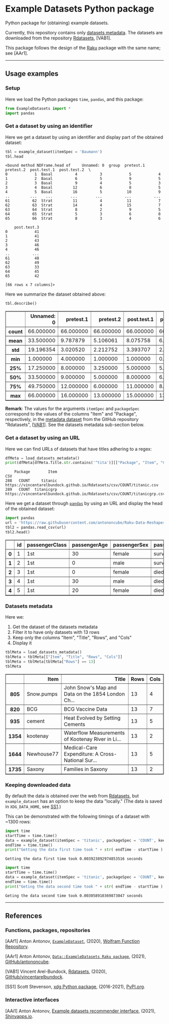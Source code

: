 # Example Datasets Python package

Python package for (obtaining) example datasets.

Currently, this repository contains only [datasets metadata](https://github.com/antononcube/Python-packages/raw/main/ExampleDatasets/ExampleDatasets/resources/dfRdatasets.csv.gz).
The datasets are downloaded from the repository 
[Rdatasets](https://github.com/vincentarelbundock/Rdatasets/),
[VAB1].

This package follows the design of the [Raku](https://raku.org) package with the same name; see [AAr1].

------

## Usage examples

### Setup

Here we load the Python packages `time`, `pandas`, and this package:


```python
from ExampleDatasets import *
import pandas
```

### Get a dataset by using an identifier

Here we get a dataset by using an identifier and display part of the obtained dataset:


```python
tbl = example_dataset(itemSpec = 'Baumann')
tbl.head
```




    <bound method NDFrame.head of     Unnamed: 0  group  pretest.1  pretest.2  post.test.1  post.test.2  \
    0            1  Basal          4          3            5            4   
    1            2  Basal          6          5            9            5   
    2            3  Basal          9          4            5            3   
    3            4  Basal         12          6            8            5   
    4            5  Basal         16          5           10            9   
    ..         ...    ...        ...        ...          ...          ...   
    61          62  Strat         11          4           11            7   
    62          63  Strat         14          4           15            7   
    63          64  Strat          8          2            9            5   
    64          65  Strat          5          3            6            8   
    65          66  Strat          8          3            4            6   
    
        post.test.3  
    0            41  
    1            41  
    2            43  
    3            46  
    4            46  
    ..          ...  
    61           48  
    62           49  
    63           33  
    64           45  
    65           42  
    
    [66 rows x 7 columns]>



Here we summarize the dataset obtained above:


```python
tbl.describe()
```




<div>
<style scoped>
    .dataframe tbody tr th:only-of-type {
        vertical-align: middle;
    }

    .dataframe tbody tr th {
        vertical-align: top;
    }

    .dataframe thead th {
        text-align: right;
    }
</style>
<table border="1" class="dataframe">
  <thead>
    <tr style="text-align: right;">
      <th></th>
      <th>Unnamed: 0</th>
      <th>pretest.1</th>
      <th>pretest.2</th>
      <th>post.test.1</th>
      <th>post.test.2</th>
      <th>post.test.3</th>
    </tr>
  </thead>
  <tbody>
    <tr>
      <th>count</th>
      <td>66.000000</td>
      <td>66.000000</td>
      <td>66.000000</td>
      <td>66.000000</td>
      <td>66.000000</td>
      <td>66.000000</td>
    </tr>
    <tr>
      <th>mean</th>
      <td>33.500000</td>
      <td>9.787879</td>
      <td>5.106061</td>
      <td>8.075758</td>
      <td>6.712121</td>
      <td>44.015152</td>
    </tr>
    <tr>
      <th>std</th>
      <td>19.196354</td>
      <td>3.020520</td>
      <td>2.212752</td>
      <td>3.393707</td>
      <td>2.635644</td>
      <td>6.643661</td>
    </tr>
    <tr>
      <th>min</th>
      <td>1.000000</td>
      <td>4.000000</td>
      <td>1.000000</td>
      <td>1.000000</td>
      <td>0.000000</td>
      <td>30.000000</td>
    </tr>
    <tr>
      <th>25%</th>
      <td>17.250000</td>
      <td>8.000000</td>
      <td>3.250000</td>
      <td>5.000000</td>
      <td>5.000000</td>
      <td>40.000000</td>
    </tr>
    <tr>
      <th>50%</th>
      <td>33.500000</td>
      <td>9.000000</td>
      <td>5.000000</td>
      <td>8.000000</td>
      <td>6.000000</td>
      <td>45.000000</td>
    </tr>
    <tr>
      <th>75%</th>
      <td>49.750000</td>
      <td>12.000000</td>
      <td>6.000000</td>
      <td>11.000000</td>
      <td>8.000000</td>
      <td>49.000000</td>
    </tr>
    <tr>
      <th>max</th>
      <td>66.000000</td>
      <td>16.000000</td>
      <td>13.000000</td>
      <td>15.000000</td>
      <td>13.000000</td>
      <td>57.000000</td>
    </tr>
  </tbody>
</table>
</div>



**Remark**: The values for the arguments `itemSpec` and `packageSpec` correspond to the values
of the columns "Item" and "Package", respectively, in the 
[metadata dataset](https://vincentarelbundock.github.io/Rdatasets/articles/data.html)
from the GitHub repository "Rdatasets", 
[[VAB1](https://github.com/vincentarelbundock/Rdatasets/)].
See the datasets metadata sub-section below.

### Get a dataset by using an URL

Here we can find URLs of datasets that have titles adhering to a regex:


```python
dfMeta = load_datasets_metadata()
print(dfMeta[dfMeta.Title.str.contains('^tita')][["Package", "Item", "CSV"]].to_string())
```

        Package        Item                                                                      CSV
    288   COUNT     titanic     https://vincentarelbundock.github.io/Rdatasets/csv/COUNT/titanic.csv
    289   COUNT  titanicgrp  https://vincentarelbundock.github.io/Rdatasets/csv/COUNT/titanicgrp.csv


Here we get a dataset through 
[`pandas`](https://pandas.pydata.org)
by using an URL and display the head of the obtained dataset:


```python
import pandas
url = 'https://raw.githubusercontent.com/antononcube/Raku-Data-Reshapers/main/resources/dfTitanic.csv'
tbl2 = pandas.read_csv(url)
tbl2.head()
```




<div>
<style scoped>
    .dataframe tbody tr th:only-of-type {
        vertical-align: middle;
    }

    .dataframe tbody tr th {
        vertical-align: top;
    }

    .dataframe thead th {
        text-align: right;
    }
</style>
<table border="1" class="dataframe">
  <thead>
    <tr style="text-align: right;">
      <th></th>
      <th>id</th>
      <th>passengerClass</th>
      <th>passengerAge</th>
      <th>passengerSex</th>
      <th>passengerSurvival</th>
    </tr>
  </thead>
  <tbody>
    <tr>
      <th>0</th>
      <td>1</td>
      <td>1st</td>
      <td>30</td>
      <td>female</td>
      <td>survived</td>
    </tr>
    <tr>
      <th>1</th>
      <td>2</td>
      <td>1st</td>
      <td>0</td>
      <td>male</td>
      <td>survived</td>
    </tr>
    <tr>
      <th>2</th>
      <td>3</td>
      <td>1st</td>
      <td>0</td>
      <td>female</td>
      <td>died</td>
    </tr>
    <tr>
      <th>3</th>
      <td>4</td>
      <td>1st</td>
      <td>30</td>
      <td>male</td>
      <td>died</td>
    </tr>
    <tr>
      <th>4</th>
      <td>5</td>
      <td>1st</td>
      <td>20</td>
      <td>female</td>
      <td>died</td>
    </tr>
  </tbody>
</table>
</div>



### Datasets metadata

Here we:
1. Get the dataset of the datasets metadata
2. Filter it to have only datasets with 13 rows
3. Keep only the columns "Item", "Title", "Rows", and "Cols"
4. Display it 


```python
tblMeta = load_datasets_metadata()
tblMeta = tblMeta[["Item", "Title", "Rows", "Cols"]]
tblMeta = tblMeta[tblMeta["Rows"] == 13]
tblMeta
```




<div>
<style scoped>
    .dataframe tbody tr th:only-of-type {
        vertical-align: middle;
    }

    .dataframe tbody tr th {
        vertical-align: top;
    }

    .dataframe thead th {
        text-align: right;
    }
</style>
<table border="1" class="dataframe">
  <thead>
    <tr style="text-align: right;">
      <th></th>
      <th>Item</th>
      <th>Title</th>
      <th>Rows</th>
      <th>Cols</th>
    </tr>
  </thead>
  <tbody>
    <tr>
      <th>805</th>
      <td>Snow.pumps</td>
      <td>John Snow's Map and Data on the 1854 London Ch...</td>
      <td>13</td>
      <td>4</td>
    </tr>
    <tr>
      <th>820</th>
      <td>BCG</td>
      <td>BCG Vaccine Data</td>
      <td>13</td>
      <td>7</td>
    </tr>
    <tr>
      <th>935</th>
      <td>cement</td>
      <td>Heat Evolved by Setting Cements</td>
      <td>13</td>
      <td>5</td>
    </tr>
    <tr>
      <th>1354</th>
      <td>kootenay</td>
      <td>Waterflow Measurements of Kootenay River in Li...</td>
      <td>13</td>
      <td>2</td>
    </tr>
    <tr>
      <th>1644</th>
      <td>Newhouse77</td>
      <td>Medical-Care Expenditure: A Cross-National Sur...</td>
      <td>13</td>
      <td>5</td>
    </tr>
    <tr>
      <th>1735</th>
      <td>Saxony</td>
      <td>Families in Saxony</td>
      <td>13</td>
      <td>2</td>
    </tr>
  </tbody>
</table>
</div>



### Keeping downloaded data

By default the data is obtained over the web from
[Rdatasets](https://github.com/vincentarelbundock/Rdatasets/),
but `example_dataset` has an option to keep the data "locally."
(The data is saved in `XDG_DATA_HOME`, see 
[SS1](https://pypi.org/project/xdg/).)

This can be demonstrated with the following timings of a dataset with ~1300 rows:


```python
import time
startTime = time.time()
data = example_dataset(itemSpec = 'titanic', packageSpec = 'COUNT', keep = True)
endTime = time.time()
print("Getting the data first time took " + str( endTime - startTime ) + " seconds")
```

    Getting the data first time took 0.003923892974853516 seconds



```python
import time
startTime = time.time()
data = example_dataset(itemSpec = 'titanic', packageSpec = 'COUNT', keep = True)
endTime = time.time()
print("Geting the data second time took " + str( endTime - startTime ) + " seconds")
```

    Geting the data second time took 0.003058910369873047 seconds


------

## References

### Functions, packages, repositories

[AAf1] Anton Antonov,
[`ExampleDataset`](https://resources.wolframcloud.com/FunctionRepository/resources/ExampleDataset),
(2020),
[Wolfram Function Repository](https://resources.wolframcloud.com/FunctionRepository).

[AAr1] Anton Antonov,
[`Data::ExampleDatasets Raku package`](https://github.com/antononcube/Raku-Data-ExampleDatasets),
(2021),
[GitHub/antononcube](https://github.com/antononcube).

[VAB1] Vincent Arel-Bundock,
[Rdatasets](https://github.com/vincentarelbundock/Rdatasets/),
(2020),
[GitHub/vincentarelbundock](https://github.com/vincentarelbundock).

[SS1] Scott Stevenson,
[xdg Python package](https://pypi.org/project/xdg/),
(2016-2021),
[PyPI.org](https://pypi.org/project/xdg/).

### Interactive interfaces

[AAi1] Anton Antonov,
[Example datasets recommender interface](https://antononcube.shinyapps.io/ExampleDatasetsRecommenderInterface/),
(2021),
[Shinyapps.io](https://antononcube.shinyapps.io/).

